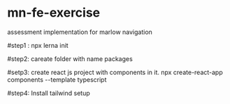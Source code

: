 # mn-fe-exercise
assessment implementation for marlow navigation


#step1 : npx lerna init

#step2: careate folder with name packages

#setp3: create react js project with components in it.
    npx create-react-app components --template typescript
    
#step4: Install tailwind setup